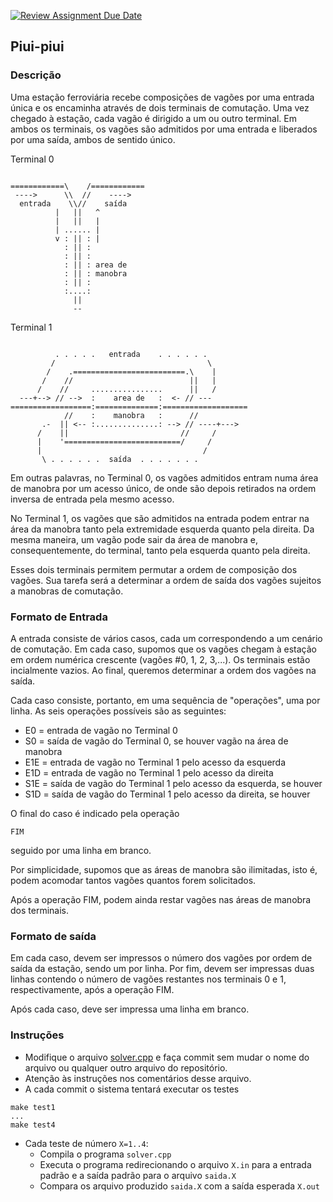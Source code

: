 [![Review Assignment Due Date](https://classroom.github.com/assets/deadline-readme-button-22041afd0340ce965d47ae6ef1cefeee28c7c493a6346c4f15d667ab976d596c.svg)](https://classroom.github.com/a/YwbWCKTw)
## Piui-piui

### Descrição

Uma estação ferroviária recebe composições de vagões por uma entrada única e os encaminha através de dois terminais  de comutação. Uma vez chegado à estação, cada vagão é dirigido a um ou outro terminal. Em ambos os terminais, os vagões são admitidos por uma entrada e liberados por uma saída, ambos de sentido único. 


Terminal 0

```

============\    /============ 
 ---->      \\  //    ---->
  entrada    \\//    saída
          |   ||   ^
          |   ||   |
          | ...... | 
          v : || : |
            : || :
            : || :
            : || : area de
            : || : manobra
            : || : 
            :....:
              || 
              --
```


Terminal 1

```

          . . . . .   entrada    . . . . . .      
         /                                  \   
        /    .=========================.\    |
       /    //                          ||   | 
      /    //     ................      ||   / 
  ---+--> // -->  :    area de   :  <- // ---
==================:==============:===================
            //    :    manobra   :      //  
       .-  || <-- :..............: --> // ----+--->
      /    ||                         //     /
      |    '==========================/     /
      |                                    / 
       \ . . . . . .  saída  . . . . . . .   

```


Em outras palavras, no Terminal 0, os vagões admitidos entram numa área de manobra por um acesso único, de onde são depois retirados na ordem inversa de entrada pela mesmo acesso.

No Terminal 1, os vagões que são admitidos na entrada podem entrar na área da manobra tanto pela extremidade esquerda quanto pela direita. Da mesma maneira, um vagão pode sair da área de manobra e, consequentemente, do terminal, tanto pela  esquerda quanto pela direita.

Esses dois terminais permitem permutar a ordem de composição dos vagões. Sua tarefa será a determinar a ordem de saída dos vagões sujeitos a manobras de comutação.


### Formato de Entrada

A entrada consiste de vários casos, cada um correspondendo a um  cenário de comutação. Em cada caso, supomos que os vagões chegam à estação em ordem numérica crescente (vagões #0, 1, 2, 3,...). Os terminais estão incialmente vazios. Ao final, queremos determinar a ordem dos vagões na saída. 

Cada caso consiste, portanto, em uma sequência de "operações", uma por linha. As seis operações possíveis são as seguintes:

* E0 = entrada de vagão no Terminal 0
* S0 = saída de vagão do Terminal 0, se houver vagão na área de manobra
* E1E = entrada de vagão no Terminal 1 pelo acesso da esquerda
* E1D = entrada de vagão no Terminal 1 pelo acesso da direita
* S1E = saída de vagão do Terminal 1 pelo acesso da esquerda, se houver
* S1D = saída de vagão do Terminal 1 pelo acesso da direita, se houver

O final do caso é indicado pela operação 
```
FIM
```

seguido por uma linha em branco.

Por simplicidade, supomos que as áreas de manobra são ilimitadas, isto é, podem acomodar tantos vagões quantos forem solicitados.

Após a operação FIM, podem ainda restar vagões nas áreas de manobra dos terminais.


### Formato de saída

Em cada caso, devem ser impressos o número dos vagões por ordem de  saída da estação, sendo um por linha.  Por fim, devem ser impressas duas linhas contendo o número de vagões restantes nos terminais 0 e 1,  respectivamente, após a operação FIM.

Após cada caso, deve ser impressa uma linha em branco.


### Instruções

* Modifique o arquivo [solver.cpp](solver.cpp) e faça commit sem mudar o nome do arquivo ou qualquer outro arquivo do repositório.
* Atenção às instruções nos comentários desse arquivo.
* A cada commit o sistema tentará executar os testes
```
make test1
...
make test4
```
* Cada teste de número `X=1..4`:
    * Compila o programa `solver.cpp`
    * Executa o programa redirecionando o arquivo `X.in` para a entrada padrão e a saída padrão para o arquivo `saida.X`
    * Compara os arquivo produzido `saida.X` com a saída esperada `X.out`


